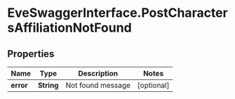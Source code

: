 # EveSwaggerInterface.PostCharactersAffiliationNotFound

## Properties
Name | Type | Description | Notes
------------ | ------------- | ------------- | -------------
**error** | **String** | Not found message | [optional] 


